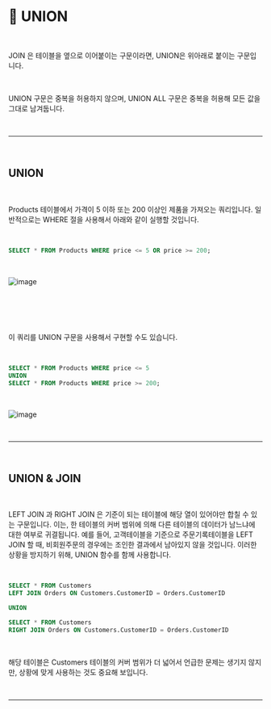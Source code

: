 # 🐬 UNION  



<br>  

JOIN 은 테이블을 옆으로 이어붙이는 구문이라면, UNION은 위아래로 붙이는 구문입니다.   

<br>  

UNION 구문은 중복을 허용하지 않으며, UNION ALL 구문은 중복을 허용해 모든 값을 그대로 남겨둡니다.  


<br>  

***  

<br>  

## UNION  


<br>  

Products 테이블에서 가격이 5 이하 또는 200 이상인 제품을 가져오는 쿼리입니다. 일반적으로는 WHERE 절을 사용해서 아래와 같이 실행할 것입니다.  

<br>  

```sql
SELECT * FROM Products WHERE price <= 5 OR price >= 200;
```

<br>  

![image](https://github.com/nyamin9/SQL/assets/65170165/9f3e6044-80e3-4184-86d4-1a771285abaf)  

<br>  

##  

<br>  


이 쿼리를 UNION 구문을 사용해서 구현할 수도 있습니다.  

<br>  

```sql
SELECT * FROM Products WHERE price <= 5
UNION
SELECT * FROM Products WHERE price >= 200;
```  

<br>  

![image](https://github.com/nyamin9/SQL/assets/65170165/cbb99f4c-cb29-47ee-be6b-32c2ce834013)  



<br>  

***  

<br>  

## UNION & JOIN  

<br>  


LEFT JOIN 과 RIGHT JOIN 은 기준이 되는 테이블에 해당 열이 있어야만 합칠 수 있는 구문입니다. 이는, 한 테이블의 커버 범위에 의해 다른 테이블의 데이터가 남느냐에 대한 여부로 귀결됩니다. 예를 들어, 고객테이블을 기준으로 주문기록테이블을 LEFT JOIN 할 때, 비회원주문의 경우에는 조인한 결과에서 남아있지 않을 것입니다. 이러한 상황을 방지하기 위해, UNION 함수를 함께 사용합니다.  


<br>  

```sql
SELECT * FROM Customers
LEFT JOIN Orders ON Customers.CustomerID = Orders.CustomerID

UNION

SELECT * FROM Customers
RIGHT JOIN Orders ON Customers.CustomerID = Orders.CustomerID
```  

<br>  

해당 테이블은 Customers 테이블의 커버 범위가 더 넓어서 언급한 문제는 생기지 않지만, 상황에 맞게 사용하는 것도 중요해 보입니다.

<br>  


***  
